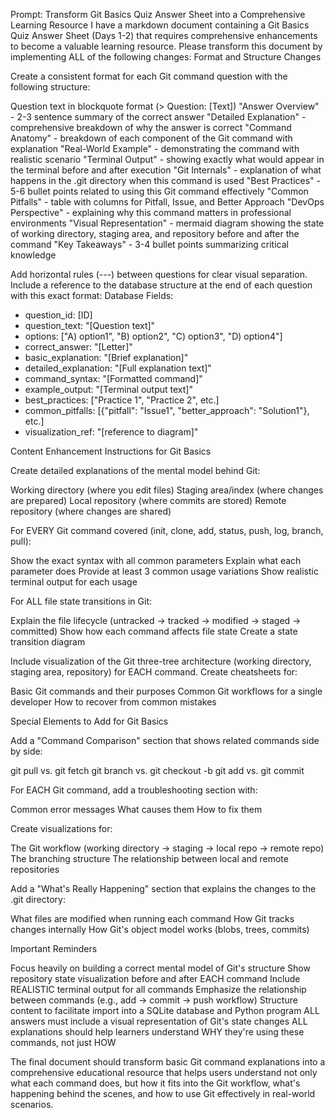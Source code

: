 Prompt: Transform Git Basics Quiz Answer Sheet into a Comprehensive Learning Resource
I have a markdown document containing a Git Basics Quiz Answer Sheet (Days 1-2) that requires comprehensive enhancements to become a valuable learning resource. Please transform this document by implementing ALL of the following changes:
Format and Structure Changes

Create a consistent format for each Git command question with the following structure:

Question text in blockquote format (> Question: [Text])
"Answer Overview" - 2-3 sentence summary of the correct answer
"Detailed Explanation" - comprehensive breakdown of why the answer is correct
"Command Anatomy" - breakdown of each component of the Git command with explanation
"Real-World Example" - demonstrating the command with realistic scenario
"Terminal Output" - showing exactly what would appear in the terminal before and after execution
"Git Internals" - explanation of what happens in the .git directory when this command is used
"Best Practices" - 5-6 bullet points related to using this Git command effectively
"Common Pitfalls" - table with columns for Pitfall, Issue, and Better Approach
"DevOps Perspective" - explaining why this command matters in professional environments
"Visual Representation" - mermaid diagram showing the state of working directory, staging area, and repository before and after the command
"Key Takeaways" - 3-4 bullet points summarizing critical knowledge


Add horizontal rules (---) between questions for clear visual separation.
Include a reference to the database structure at the end of each question with this exact format:
Database Fields:
- question_id: [ID]
- question_text: "[Question text]"
- options: ["A) option1", "B) option2", "C) option3", "D) option4"]
- correct_answer: "[Letter]"
- basic_explanation: "[Brief explanation]"
- detailed_explanation: "[Full explanation text]"
- command_syntax: "[Formatted command]"
- example_output: "[Terminal output text]"
- best_practices: ["Practice 1", "Practice 2", etc.]
- common_pitfalls: [{"pitfall": "Issue1", "better_approach": "Solution1"}, etc.]
- visualization_ref: "[reference to diagram]"


Content Enhancement Instructions for Git Basics

Create detailed explanations of the mental model behind Git:

Working directory (where you edit files)
Staging area/index (where changes are prepared)
Local repository (where commits are stored)
Remote repository (where changes are shared)


For EVERY Git command covered (init, clone, add, status, push, log, branch, pull):

Show the exact syntax with all common parameters
Explain what each parameter does
Provide at least 3 common usage variations
Show realistic terminal output for each usage


For ALL file state transitions in Git:

Explain the file lifecycle (untracked → tracked → modified → staged → committed)
Show how each command affects file state
Create a state transition diagram


Include visualization of the Git three-tree architecture (working directory, staging area, repository) for EACH command.
Create cheatsheets for:

Basic Git commands and their purposes
Common Git workflows for a single developer
How to recover from common mistakes



Special Elements to Add for Git Basics

Add a "Command Comparison" section that shows related commands side by side:

git pull vs. git fetch
git branch vs. git checkout -b
git add vs. git commit


For EACH Git command, add a troubleshooting section with:

Common error messages
What causes them
How to fix them


Create visualizations for:

The Git workflow (working directory → staging → local repo → remote repo)
The branching structure
The relationship between local and remote repositories


Add a "What's Really Happening" section that explains the changes to the .git directory:

What files are modified when running each command
How Git tracks changes internally
How Git's object model works (blobs, trees, commits)



Important Reminders

Focus heavily on building a correct mental model of Git's structure
Show repository state visualization before and after EACH command
Include REALISTIC terminal output for all commands
Emphasize the relationship between commands (e.g., add → commit → push workflow)
Structure content to facilitate import into a SQLite database and Python program
ALL answers must include a visual representation of Git's state changes
ALL explanations should help learners understand WHY they're using these commands, not just HOW

The final document should transform basic Git command explanations into a comprehensive educational resource that helps users understand not only what each command does, but how it fits into the Git workflow, what's happening behind the scenes, and how to use Git effectively in real-world scenarios.